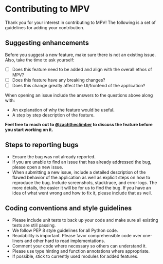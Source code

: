 # Contributing to MPV

Thank you for your interest in contributing to MPV! The following is a set of guidelines for adding your contribution.

 ## Suggesting enhancements

 Before you suggest a new feature, make sure there is not an existing issue. Also, take the time to ask yourself:

 - [ ] Does this feature need to be added and align with the overall ethos of MPV?
 - [ ] Does this feature have any breaking changes?
 - [ ] Does this change greatly affect the UI/frontend of the application?

 When opening an issue include the answers to the questions above along with:

 - An explanation of why the feature would be useful.
 - A step by step description of the feature.

 **Feel free to reach out to [@zachtheclimber](https://github.com/zachtheclimber) to discuss the feature before you start working on it.**

 ## Steps to reporting bugs

- Ensure the bug was not already reported.
- If you are unable to find an issue that has already addressed the bug, please open a new issue.
- When submitting a new issue, include a detailed description of the flawed behavior of the application as well as explicit steps on how to reproduce the bug. Include screenshots, stacktrace, and error logs. The more details, the easier it will be for us to find the bug. If you have an idea of what went wrong and how to fix it, please include that as well.

 ## Coding conventions and style guidelines

 - Please include unit tests to back up your code and make sure all existing tests are still passing.
 - We follow PEP 8 style guidelines for all Python code.
 - Readability is important. Please favor comprehensible code over one-liners and other hard to read implementations.
 - Comment your code where necessary so others can understand it.
 - Please use type hinting and function annotations where appropriate.
 - If possible, stick to currently used modules for added features.
